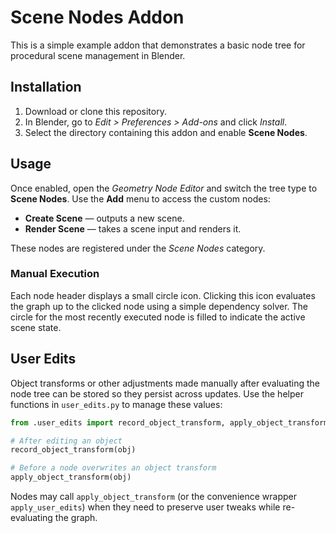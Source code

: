 # Scene Nodes Addon

This is a simple example addon that demonstrates a basic node tree for procedural scene management in Blender.

## Installation

1. Download or clone this repository.
2. In Blender, go to *Edit > Preferences > Add-ons* and click *Install*.
3. Select the directory containing this addon and enable **Scene Nodes**.

## Usage

Once enabled, open the *Geometry Node Editor* and switch the tree type to **Scene Nodes**. Use the **Add** menu to access the custom nodes:

- **Create Scene** — outputs a new scene.
- **Render Scene** — takes a scene input and renders it.

These nodes are registered under the *Scene Nodes* category.

### Manual Execution

Each node header displays a small circle icon. Clicking this icon evaluates the
graph up to the clicked node using a simple dependency solver. The circle for
the most recently executed node is filled to indicate the active scene state.

## User Edits

Object transforms or other adjustments made manually after evaluating the node tree can be stored so they persist across updates. Use the helper functions in `user_edits.py` to manage these values:

```python
from .user_edits import record_object_transform, apply_object_transform

# After editing an object
record_object_transform(obj)

# Before a node overwrites an object transform
apply_object_transform(obj)
```

Nodes may call `apply_object_transform` (or the convenience wrapper `apply_user_edits`) when they need to preserve user tweaks while re-evaluating the graph.
